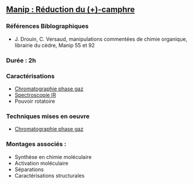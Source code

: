## <ins>Manip : Réduction du (+)-camphre </ins>

### Références Biblographiques 
- J. Drouin, C. Versaud, manipulations commentées de chimie organique, librairie du cèdre, Manip 55 et 92

### Durée : 2h

### Caractérisations
- [Chromatographie phase gaz](cpg.md)
- [Spectroscopie IR](spectroIR.md)
- Pouvoir rotatoire 

### Techniques mises en oeuvre
- [Chromatographie phase gaz](cpg.md)

### Montages associés :
- Synthèse en chimie moléculaire
- Activation moléculaire
- Séparations
- Caractérisations structurales